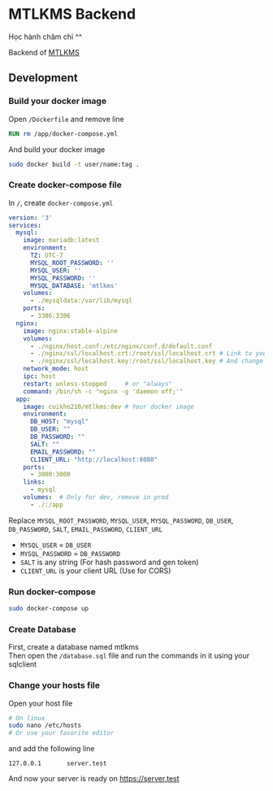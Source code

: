 # MTLKMS Backend
Học hành chăm chỉ ^^

Backend of [MTLKMS](https://mtlkms.github.io)

## Development
### Build your docker image
Open `/Dockerfile` and remove line
```Dockerfile
RUN rm /app/docker-compose.yml
```

And build your docker image
```bash
sudo docker build -t user/name:tag .
```

### Create docker-compose file
In `/`, create `docker-compose.yml`
```yml
version: '3'
services:
  mysql:
    image: mariadb:latest
    environment:
      TZ: UTC-7
      MYSQL_ROOT_PASSWORD: ''
      MYSQL_USER: ''
      MYSQL_PASSWORD: ''
      MYSQL_DATABASE: 'mtlkms'
    volumes:
      - ./mysqldata:/var/lib/mysql
    ports:
      - 3306:3306
  nginx:
    image: nginx:stable-alpine
    volumes:
      - ./nginx/host.conf:/etc/nginx/conf.d/default.conf
      - ./nginx/ssl/localhost.crt:/root/ssl/localhost.crt # Link to your SSL cert in here
      - ./nginx/ssl/localhost.key:/root/ssl/localhost.key # And change your nameserver in /nginx/host.conf
    network_mode: host
    ipc: host
    restart: unless-stopped     # or "always"
    command: /bin/sh -c "nginx -g 'daemon off;'"
  app:
    image: cuikho210/mtlkms:dev # Your docker image
    environment:
      DB_HOST: "mysql"
      DB_USER: ""
      DB_PASSWORD: ""
      SALT: ""
      EMAIL_PASSWORD: ""
      CLIENT_URL: "http://localhost:8080"
    ports:
      - 3000:3000
    links:
      - mysql
    volumes:  # Only for dev, remove in prod
      - ./:/app
```
Replace `MYSQL_ROOT_PASSWORD`, `MYSQL_USER`, `MYSQL_PASSWORD`, `DB_USER`, `DB_PASSWORD`, `SALT`, `EMAIL_PASSWORD`, `CLIENT_URL`

- `MYSQL_USER` = `DB_USER`
- `MYSQL_PASSWORD` = `DB_PASSWORD`
- `SALT` is any string (For hash password and gen token)
- `CLIENT_URL` is your client URL (Use for CORS)

### Run docker-compose
```bash
sudo docker-compose up
```

### Create Database
First, create a database named mtlkms  
Then open the `/database.sql` file and run the commands in it using your sqlclient

### Change your hosts file
Open your host file
```bash
# On linux
sudo nano /etc/hosts
# Or use your favorite editor
```
and add the following line
```
127.0.0.1       server.test
```

And now your server is ready on https://server.test

